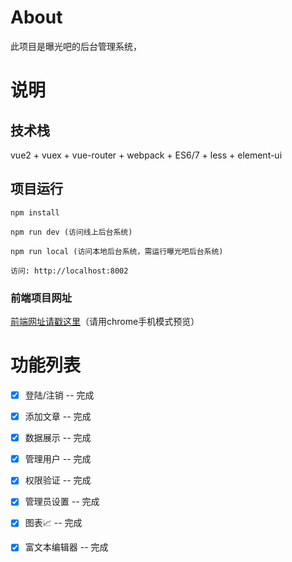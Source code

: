 
# About

此项目是曝光吧的后台管理系统， 


# 说明
 



## 技术栈

vue2 + vuex + vue-router + webpack + ES6/7 + less + element-ui


## 项目运行


```
npm install

npm run dev (访问线上后台系统)

npm run local (访问本地后台系统，需运行曝光吧后台系统)

访问: http://localhost:8002

```



### 前端项目网址
[前端网址请戳这里](http://bbaaoo.cn/adminbao)（请用chrome手机模式预览）



# 功能列表

- [x] 登陆/注销 -- 完成 
- [x] 添加文章 -- 完成
- [x] 数据展示 -- 完成
- [x] 管理用户 -- 完成
- [x] 权限验证 -- 完成
- [x] 管理员设置 -- 完成
- [x] 图表📈 -- 完成
- [x] 富文本编辑器 -- 完成

 


